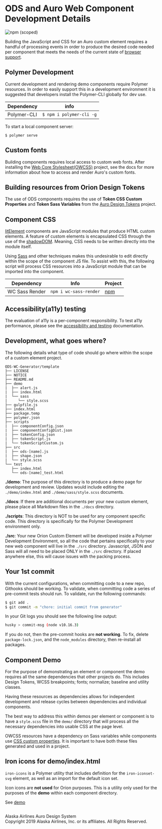 # ODS and Auro Web Component Development Details

![npm (scoped)](https://img.shields.io/npm/v/@alaskaairux/ods-docs.svg?color=orange)

Building the JavaScript and CSS for an Auro custom element requires a handful of processing events in order to produce the desired code needed per component that meets the needs of the current state of [browser support](https://github.com/AlaskaAirlines/OrionStatelessComponents__docs/blob/master/src/BROWSER_SUPPORT.md).

## Polymer Development

Current development and rendering demo components require Polymer resources. In order to easily support this in a development environment it is suggested that developers install the Polymer-CLI globally for dev use.

| Dependency | info |
|----|----|
| Polymer-CLI | `$ npm i polymer-cli -g`

To start a local component server:

```
$ polymer serve
```

## Custom fonts

Building components requires local access to custom web fonts. After installing the [Web Core Stylesheet(OWCSS)](https://github.com/AlaskaAirlines/OrionWebCoreStyleSheets) project, see the docs for more information about how to access and render Auro's custom fonts.

## Building resources from Orion Design Tokens

The use of ODS components requires the use of **Token CSS Custom Properties** and **Token Sass Variables** from the [Auro Design Tokens](https://www.npmjs.com/package/@alaskaairux/orion-design-tokens) project.

## Component CSS

[litElement](https://lit-element.polymer-project.org/) components are JavaScript modules that produce HTML custom elements. A feature of custom elements is encapsulated CSS through the use of the [shadowDOM](https://developers.google.com/web/fundamentals/web-components/shadowdom). Meaning, CSS needs to be written directly into the module itself.

Using [Sass](https://sass-lang.com/) and other techniques makes this undesirable to edit directly within the scope of the component JS file. To assist with this, the following script will process CSS resources into a JavaScript module that can be imported into the component.

| Dependency | Info | Project |
|---|---|---|
| WC Sass Render | `npm i wc-sass-render` | [npm](https://www.npmjs.com/package/wc-sass-render) |

## Accessibility(a11y) testing

The evaluation of a11y is a per-component responsibility. To test a11y performance, please see the [accessibility and testing](https://github.com/AlaskaAirlines/OrionStatelessComponents__docs/blob/master/src/A11Y.md) documentation.

## Development, what goes where?

The following details what type of code should go where within the scope of a custom element project.

```
ODS-WC-Generator/template
├── LICENSE
├── NOTICE
├── README.md
├── demo
|  ├── alert.js
|  ├── index.html
|  └── sass
|     └── style.scss
├── gulpfile.js
├── index.html
├── package.temp
├── polymer.json
├── scripts
|  ├── componentConfig.json
|  ├── componentConfigDist.json
|  ├── tokenConfig.json
|  ├── tokenScript.js
|  └── tokenScriptCustom.js
├── src
|  ├── ods-[name].js
|  ├── shape.json
|  └── style.scss
└── test
   ├── index.html
   └── ods-[name]_test.html
```

**./demo**: The purpose of this directory is to produce a demo page for development and review. Updates would include editing the `./demo/index.html` and `./demo/sass/style.scss` documents.

**./docs**: If there are additional documents per your new custom element, please place all Markdown files in the `./docs` directory.

**./scripts**: This directory is NOT to be used for any component specific code. This directory is specifically for the Polymer Development environment only.

**./src**: Your new Orion Custom Element will be developed inside a Polymer Development Environment, so all the code that pertains specifically to your new web component will live in the `./src` directory. Javascript, JSON and Sass will all need to be placed ONLY in the `./src` directory. If placed anywhere else, this will cause issues with the packing process.

## Your 1st commit

With the current configurations, when committing code to a new repo, Githooks should be working. To validate, when committing code a series of pre-commit tests should run. To validate, run the following commands:

```bash
$ git add .
$ git commit -m "chore: initial commit from generator"
```

In your Git logs you should see the following line output:

```bash
husky > commit-msg (node v10.16.3)
```

If you do not, then the pre-commit hooks are **not working**. To fix, delete `package-lock.json`, and the `node_modules` directory, then re-install all packages.


## Component Demo

For the purpose of demonstrating an element or component the demo requires all the same dependencies that other projects do. This includes Design Tokens, WCSS breakpoints; fonts; normalize; baseline and utility classes.

Having these resources as dependencies allows for independent development and release cycles between dependencies and individual components.

The best way to address this within demos per element or component is to have a `style.scss` file in the `demo/` directory that will process all the necessary dependencies into usable CSS at the page level.

OWCSS resources have a dependency on Sass variables while components use [CSS custom properties](https://developer.mozilla.org/en-US/docs/Web/CSS/Using_CSS_custom_properties). It is important to have both these files generated and used in a project.


## Iron icons for demo/index.html

`iron-icons` is a Polymer utility that includes definition for the `iron-iconset-svg` element, as well as an import for the default icon set.

Icon icons are **not used** for Orion purposes. This is a utility only used for the purposes of the **demo** within each component directory.

See [demo](https://www.webcomponents.org/element/@polymer/iron-icons/demo/demo/index.html)

##
<footer>
Alaska Airlines Auro Design System<br>
Copyright 2019 Alaska Airlines, Inc. or its affiliates. All Rights Reserved.
</footer>
